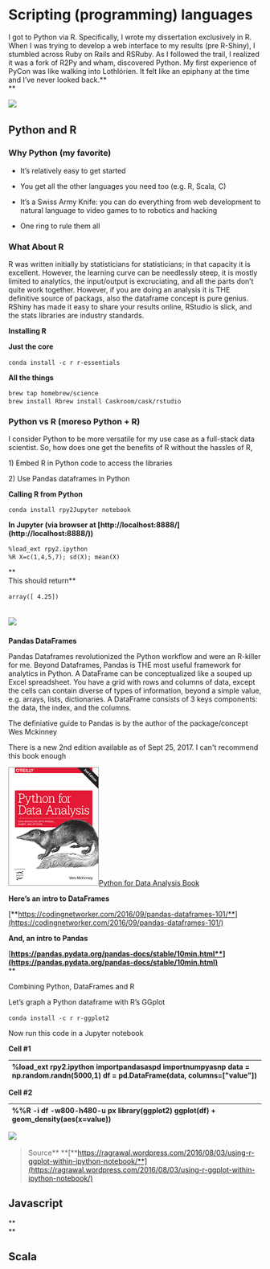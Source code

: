 # **Scripting \(programming\) languages**

I got to Python via R. Specifically, I wrote my dissertation exclusively in R. When I was trying to develop a web interface to my results \(pre R-Shiny\), I stumbled across Ruby on Rails and RSRuby. As I followed the trail, I realized it was a fork of R2Py and wham, discovered Python. My first experience of PyCon was like walking into Lothlórien. It felt like an epiphany at the time and I’ve never looked back.**    
**

![](https://lh4.googleusercontent.com/u-GWg5BExS9Zh0f5IH8iqhN6GhtGouxala-Lhzf1BA4sMdNfiOfRN917D6kWJk-z8q35OcLLRq-tvuZApNqYZhv3Axz5-VcItyBdI9kUP7TfFjJyfYHQSMjcP1FHMgcYXhefFibX)

## Python and R

### **Why Python \(my favorite\)**

* It’s relatively easy to get started

* You get all the other languages you need too \(e.g. R, Scala, C\)

* It’s a Swiss Army Knife: you can do everything from web development to natural language to video games to to robotics and hacking

* One ring to rule them all

### **What About R**

R was written initially by statisticians for statisticians; in that capacity it is excellent. However, the learning curve can be needlessly steep, it is mostly limited to analytics, the input/output is excruciating, and all the parts don’t quite work together. However, if you are doing an analysis it is THE definitive source of packags, also the dataframe concept is pure genius. RShiny has made it easy to share your results online, RStudio is slick, and the stats libraries are industry standards.

**Installing R**

**Just the core**

`conda install -c r r-essentials`

**All the things**

```
brew tap homebrew/science 
brew install Rbrew install Caskroom/cask/rstudio
```

### **Python vs R \(moreso Python + R\)**

I consider Python to be more versatile for my use case as a full-stack data scientist. So, how does one get the benefits of R without the hassles of R,

1\) Embed R in Python code to access the libraries

2\) Use Pandas dataframes in Python

**Calling R from Python**

```
conda install rpy2Jupyter notebook
```

**In Jupyter \(via browser at **[http://localhost:8888/\](http://localhost:8888/\)**\)**

```
%load_ext rpy2.ipython 
%R X=c(1,4,5,7); sd(X); mean(X)
```

**  
This should return**

`array([ 4.25])`

## ![](https://lh3.googleusercontent.com/Ug-msJjCNnVPRWSbtrOdh6Tew1_Z0pCyFAFxWtWujIdnTwt_rCd_y8ItB8gq147YHp5Gf1_A029Z0YsLtwg-pemjypCs3D70RgmKcS9ltUoCR3pH8deU9WQrYBIyLDbFChKPTeg0)

**Pandas DataFrames**

Pandas Dataframes revolutionized the Python workflow and were an R-killer for me. Beyond Dataframes, Pandas is THE most useful framework for analytics in Python. A DataFrame can be conceptualized like a souped up Excel spreadsheet. You have a grid with rows and columns of data, except the cells can contain diverse of types of information, beyond a simple value, e.g. arrays, lists, dictionaries. A DataFrame consists of 3 keys components: the data, the index, and the columns.

The definiative guide to Pandas is by the author of the package/concept Wes Mckinney

There is a new 2nd edition available as of Sept 25, 2017. I can't recommend this book enough

![](/assets/pandas.png)[Python for Data Analysis Book](http://wesmckinney.com/pages/book.html)

**Here’s an intro to DataFrames**

[**https://codingnetworker.com/2016/09/pandas-dataframes-101/**](https://codingnetworker.com/2016/09/pandas-dataframes-101/)

**And, an intro to Pandas**

[**https://pandas.pydata.org/pandas-docs/stable/10min.html**](https://pandas.pydata.org/pandas-docs/stable/10min.html)**    
**

Combining Python, DataFrames and R

Let’s graph a Python dataframe with R’s GGplot

`conda install -c r r-ggplot2`

Now run this code in a Jupyter notebook

**Cell \#1**

| %load\_ext rpy2.ipython importpandasaspd importnumpyasnp data = np.random.randn\(5000,1\) df = pd.DataFrame\(data, columns=\["value"\]\) |
| :--- |


**Cell \#2**

| %%R -i df -w800-h480-u px library\(ggplot2\) ggplot\(df\) + geom\_density\(aes\(x=value\)\) |
| :--- |


![](https://lh5.googleusercontent.com/zz9kIap_7A4A7gMmdrxUk71oqFNBKUxZuWDQfY8WY09lpqefpwhRge20uEzFGK10vYc21UqTGApkD7uYjbcADfKqV-mCz7Ugs6c5T_-AqNCM550P9W41xZ1dMqUETWeDdti-n5MN)

> Source** **[**https://ragrawal.wordpress.com/2016/08/03/using-r-ggplot-within-ipython-notebook/**](https://ragrawal.wordpress.com/2016/08/03/using-r-ggplot-within-ipython-notebook/)

## **Javascript**

**    
**

## **Scala**



